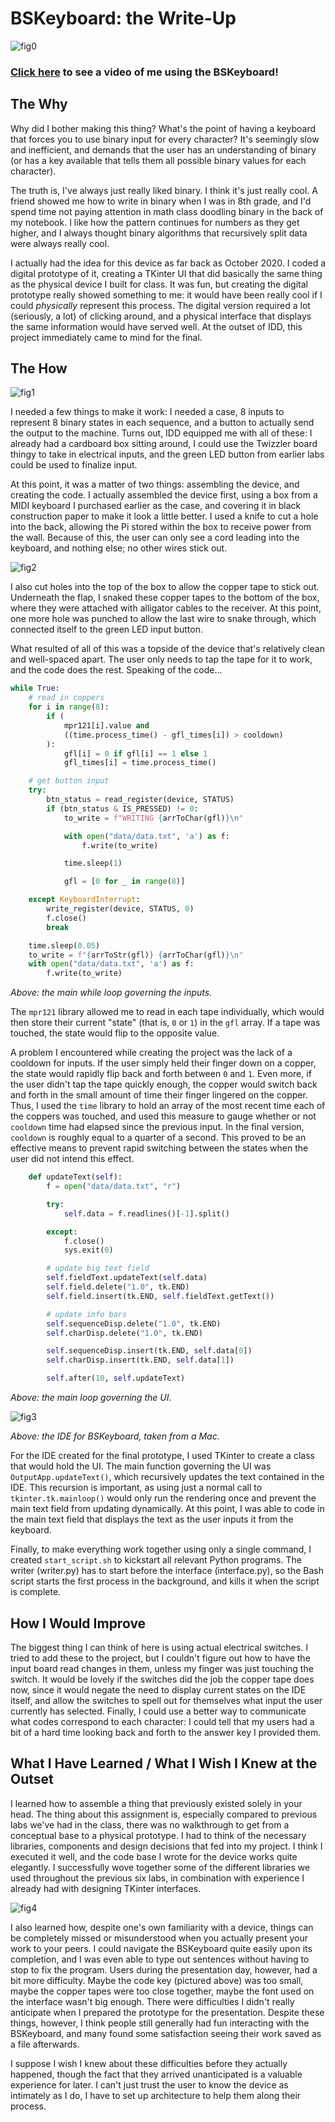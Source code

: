 # BSKeyboard: the Write-Up

![fig0](figs/img6.jpg)

### [Click here](https://youtu.be/cLL6Gk9tObA) to see a video of me using the BSKeyboard!

## The Why

Why did I bother making this thing? What's the point of having a keyboard that forces you to use binary input for every character? It's seemingly slow and inefficient, and demands that the user has an understanding of binary (or has a key available that tells them all possible binary values for each character).

The truth is, I've always just really liked binary. I think it's just really cool. A friend showed me how to write in binary when I was in 8th grade, and I'd spend time not paying attention in math class doodling binary in the back of my notebook. I like how the pattern continues for numbers as they get higher, and I always thought binary algorithms that recursively split data were always really cool.

I actually had the idea for this device as far back as October 2020. I coded a digital prototype of it, creating a TKinter UI that did basically the same thing as the physical device I built for class. It was fun, but creating the digital prototype really showed something to me: it would have been really cool if I could *physically* represent this process. The digital version required a lot (seriously, a lot) of clicking around, and a physical interface that displays the same information would have served well. At the outset of IDD, this project immediately came to mind for the final.

## The How

![fig1](figs/img2.jpg)

I needed a few things to make it work: I needed a case, 8 inputs to represent 8 binary states in each sequence, and a button to actually send the output to the machine. Turns out, IDD equipped me with all of these: I already had a cardboard box sitting around, I could use the Twizzler board thingy to take in electrical inputs, and the green LED button from earlier labs could be used to finalize input.

At this point, it was a matter of two things: assembling the device, and creating the code. I actually assembled the device first, using a box from a MIDI keyboard I purchased earlier as the case, and covering it in black construction paper to make it look a little better. I used a knife to cut a hole into the back, allowing the Pi stored within the box to receive power from the wall. Because of this, the user can only see a cord leading into the keyboard, and nothing else; no other wires stick out.

![fig2](figs/img4.jpg)

I also cut holes into the top of the box to allow the copper tape to stick out. Underneath the flap, I snaked these copper tapes to the bottom of the box, where they were attached with alligator cables to the receiver. At this point, one more hole was punched to allow the last wire to snake through, which connected itself to the green LED input button.

What resulted of all of this was a topside of the device that's relatively clean and well-spaced apart. The user only needs to tap the tape for it to work, and the code does the rest. Speaking of the code...

```python
while True:
    # read in coppers
    for i in range(8):
        if (
            mpr121[i].value and
            ((time.process_time() - gfl_times[i]) > cooldown)
        ):
            gfl[i] = 0 if gfl[i] == 1 else 1
            gfl_times[i] = time.process_time()

    # get button input
    try:
        btn_status = read_register(device, STATUS)
        if (btn_status & IS_PRESSED) != 0:
            to_write = f"WRITING {arrToChar(gfl)}\n"

            with open("data/data.txt", 'a') as f:
                f.write(to_write)

            time.sleep(1)

            gfl = [0 for _ in range(8)]

    except KeyboardInterrupt:
        write_register(device, STATUS, 0)
        f.close()
        break

    time.sleep(0.05)
    to_write = f"{arrToStr(gfl)} {arrToChar(gfl)}\n"
    with open("data/data.txt", 'a') as f:
        f.write(to_write)
```

*Above: the main while loop governing the inputs.*

The `mpr121` library allowed me to read in each tape individually, which would then store their current "state" (that is, `0` or `1`) in the `gfl` array. If a tape was touched, the state would flip to the opposite value.

A problem I encountered while creating the project was the lack of a cooldown for inputs. If the user simply held their finger down on a copper, the state would rapidly flip back and forth between `0` and `1`. Even more, if the user didn't tap the tape quickly enough, the copper would switch back and forth in the small amount of time their finger lingered on the copper. Thus, I used the `time` library to hold an array of the most recent time each of the coppers was touched, and used this measure to gauge whether or not `cooldown` time had elapsed since the previous input. In the final version, `cooldown` is roughly equal to a quarter of a second. This proved to be an effective means to prevent rapid switching between the states when the user did not intend this effect.

```python
    def updateText(self):
        f = open("data/data.txt", "r")

        try:
            self.data = f.readlines()[-1].split()

        except:
            f.close()
            sys.exit(0)

        # update big text field
        self.fieldText.updateText(self.data)
        self.field.delete("1.0", tk.END)
        self.field.insert(tk.END, self.fieldText.getText())

        # update info bars
        self.sequenceDisp.delete("1.0", tk.END)
        self.charDisp.delete("1.0", tk.END)

        self.sequenceDisp.insert(tk.END, self.data[0])
        self.charDisp.insert(tk.END, self.data[1])

        self.after(10, self.updateText)
```

*Above: the main loop governing the UI.*

![fig3](figs/img8.png)

*Above: the IDE for BSKeyboard, taken from a Mac.*

For the IDE created for the final prototype, I used TKinter to create a class that would hold the UI. The main function governing the UI was `OutputApp.updateText()`, which recursively updates the text contained in the IDE. This recursion is important, as using just a normal call to `tkinter.tk.mainloop()` would only run the rendering once and prevent the main text field from updating dynamically. At this point, I was able to code in the main text field that displays the text as the user inputs it from the keyboard.

Finally, to make everything work together using only a single command, I created `start_script.sh` to kickstart all relevant Python programs. The writer (writer.py) has to start before the interface (interface.py), so the Bash script starts the first process in the background, and kills it when the script is complete.

## How I Would Improve

The biggest thing I can think of here is using actual electrical switches. I tried to add these to the project, but I couldn't figure out how to have the input board read changes in them, unless my finger was just touching the switch. It would be lovely if the switches did the job the copper tape does now, since it would negate the need to display current states on the IDE itself, and allow the switches to spell out for themselves what input the user currently has selected. Finally, I could use a better way to communicate what codes correspond to each character: I could tell that my users had a bit of a hard time looking back and forth to the answer key I provided them.

## What I Have Learned / What I Wish I Knew at the Outset

I learned how to assemble a thing that previously existed solely in your head. The thing about this assignment is, especially compared to previous labs we've had in the class, there was no walkthrough to get from a conceptual base to a physical prototype. I had to think of the necessary libraries, components and design decisions that fed into my project. I think I executed it well, and the code base I wrote for the device works quite elegantly. I successfully wove together some of the different libraries we used throughout the previous six labs, in combination with experience I already had with designing TKinter interfaces.

![fig4](figs/img1.jpg)

I also learned how, despite one's own familiarity with a device, things can be completely missed or misunderstood when you actually present your work to your peers. I could navigate the BSKeyboard quite easily upon its completion, and I was even able to type out sentences without having to stop to fix the program. Users during the presentation day, however, had a bit more difficulty. Maybe the code key (pictured above) was too small, maybe the copper tapes were too close together, maybe the font used on the interface wasn't big enough. There were difficulties I didn't really anticipate when I prepared the prototype for the presentation. Despite these things, however, I think people still generally had fun interacting with the BSKeyboard, and many found some satisfaction seeing their work saved as a file afterwards. 

I suppose I wish I knew about these difficulties before they actually happened, though the fact that they arrived unanticipated is a valuable experience for later. I can't just trust the user to know the device as intimately as I do, I have to set up architecture to help them along their process.
